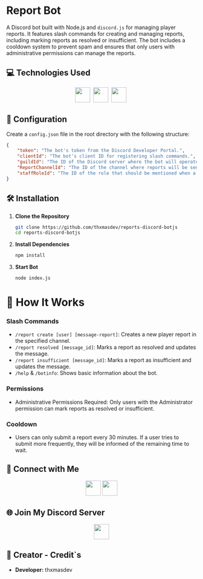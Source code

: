# Report Bot

A Discord bot built with Node.js and `discord.js` for managing player reports. It features slash commands for creating and managing reports, including marking reports as resolved or insufficient. The bot includes a cooldown system to prevent spam and ensures that only users with administrative permissions can manage the reports.

## 💻 Technologies Used

<p align="center">
    <img src="https://img.shields.io/badge/-JavaScript-F7DF1C?style=for-the-badge&logo=javascript&logoColor=black" height="40"/>&nbsp;
    <img src="https://img.shields.io/badge/-Node.js-339933?style=for-the-badge&logo=node.js&logoColor=white" height="40"/>&nbsp;
    <img src="https://img.shields.io/badge/-discord.js-7289DA?style=for-the-badge&logo=discord&logoColor=white" height="40"/>&nbsp;
</p>

## 🔧 Configuration

Create a `config.json` file in the root directory with the following structure:

```json
{
    "token": "The bot's token from the Discord Developer Portal.",
    "clientId": "The bot's client ID for registering slash commands.",
    "guildId": "The ID of the Discord server where the bot will operate.",
    "ReportChannelId": "The ID of the channel where reports will be sent.",
    "staffRoleId": "The ID of the role that should be mentioned when a new report is created."
}
```

## 🛠️ Installation

1. **Clone the Repository**
    ```bash
    git clone https://github.com/thxmasdev/reports-discord-botjs
    cd reports-discord-botjs
    ```

2. **Install Dependencies**
    ```bash
    npm install
    ```

2. **Start Bot**
    ```bash
    node index.js
    ```

# 📜 How It Works
### Slash Commands
- `/report create [user] [message-report]`: Creates a new player report in the specified channel.
- `/report resolved [message_id]`: Marks a report as resolved and updates the message.
- `/report insufficient [message_id]`: Marks a report as insufficient and updates the message.
- `/help` & `/botinfo`: Shows basic information about the bot.

### Permissions
- Administrative Permissions Required: Only users with the Administrator permission can mark reports as resolved or insufficient.

### Cooldown
- Users can only submit a report every 30 minutes. If a user tries to submit more frequently, they will be informed of the remaining time to wait.

## 🔗 Connect with Me

<p align="center">
    <a href="https://discord.com/users/thxmasdev"><img src="https://img.shields.io/badge/-thxmasdev-5865F2?style=for-the-badge&logo=Discord&logoColor=white" height="40"/></a>
    <a href="https://twitter.com/thxmasdev"><img src="https://img.shields.io/badge/-thxmasdev-1DA1F2?style=for-the-badge&logo=Twitter&logoColor=white" height="40"/></a>
</p>

## 🌐 Join My Discord Server

<p align="center">
    <a href="https://discord.gg/yDqmpM3XtM"><img src="https://img.shields.io/badge/-Join%20My%20Discord%20Server-7289DA?style=for-the-badge&logo=discord&logoColor=white" height="40"/></a>
</p>

## 👤 Creator - Credit`s

- **Developer:** thxmasdev
